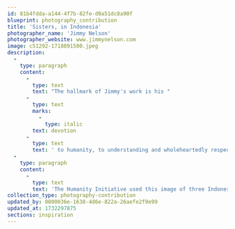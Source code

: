 ```yaml
---
id: 81b4fdda-a144-4f7b-82fe-d0a51dc8a90f
blueprint: photography_contribution
title: 'Sisters, in Indonesia'
photographer_name: 'Jimmy Nelson'
photographer_website: www.jimmynelson.com
image: c51292-1718891500.jpeg
description:
  -
    type: paragraph
    content:
      -
        type: text
        text: "The hallmark of Jimmy's work is his "
      -
        type: text
        marks:
          -
            type: italic
        text: devotion
      -
        type: text
        text: ' to humanity, to understanding and wholeheartedly respecting those he photographs. He honors their dignity, their traditions, the integrity of their lives. He always manages, even under the most difficult circumstances, to access their humanity. '
  -
    type: paragraph
    content:
      -
        type: text
        text: 'The Humanity Initiative used this image of three Indonesian sisters on the home page of our web site for fifteen years. His now famous record of vanishing tribes across the planet is called Homage to Humanity (https://www.youtube.com/watch?v=_4kvHRNQ1Zg). He even has invented a Humanity Game:  https://jimmynelsonfoundation.com/news/the-humanity-game/.'
collection_type: photography-contribution
updated_by: 0800036e-1638-4d6e-822a-26aefe2f9e99
updated_at: 1732297875
sections: inspiration
---
```


